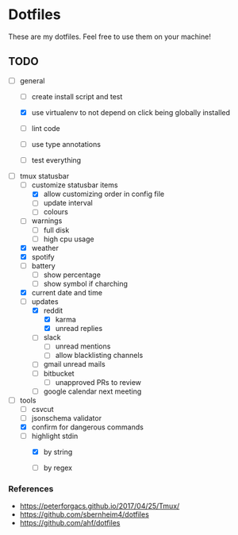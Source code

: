 
# Dotfiles

These are my dotfiles. Feel free to use them on your machine!

## TODO
- [ ] general
    - [ ] create install script and test
    - [x] use virtualenv to not depend on click being globally installed
    - [ ] lint code
    - [ ] use type annotations
    - [ ] test everything


- [ ] tmux statusbar
    - [ ] customize statusbar items
        - [x] allow customizing order in config file
        - [ ] update interval
        - [ ] colours
    - [ ] warnings
        - [ ] full disk
        - [ ] high cpu usage
    - [x] weather
    - [x] spotify
    - [ ] battery
        - [ ] show percentage
        - [ ] show symbol if charching
    - [x] current date and time
    - [ ] updates
        - [x] reddit
            - [x] karma
            - [x] unread replies
        - [ ] slack
            - [ ] unread mentions
            - [ ] allow blacklisting channels
        - [ ] gmail unread mails
        - [ ] bitbucket
            - [ ] unapproved PRs to review
        - [ ] google calendar next meeting

- [ ] tools
    - [ ] csvcut
    - [ ] jsonschema validator
    - [x] confirm for dangerous commands
    - [ ] highlight stdin
        - [x] by string
        - [ ] by regex


### References
- https://peterforgacs.github.io/2017/04/25/Tmux/
- https://github.com/sbernheim4/dotfiles
- https://github.com/ahf/dotfiles

